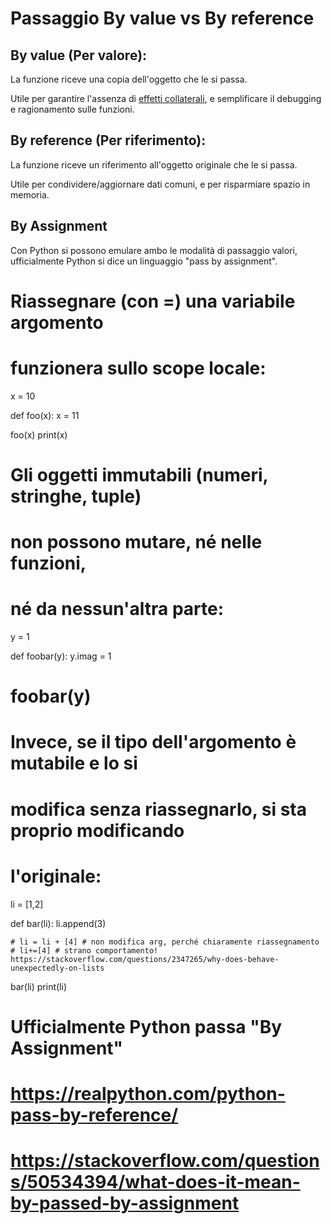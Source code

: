 # Passaggio By value vs By reference 

## By value (Per valore): 
La funzione riceve una copia dell'oggetto che le si passa. 

Utile per garantire l'assenza di [effetti collaterali](../1_scope/3_scrittura_globali.md#effetti-collaterali), e semplificare il debugging e ragionamento sulle funzioni.

## By reference (Per riferimento): 
La funzione riceve un riferimento all'oggetto originale che le si passa. 

Utile per condividere/aggiornare dati comuni, e per risparmiare spazio in memoria.


## By Assignment

Con Python si possono emulare ambo le modalità di passaggio valori, ufficialmente Python si dice un linguaggio "pass by assignment".


# Riassegnare (con =) una variabile argomento 
# funzionera sullo scope locale:

x = 10

def foo(x):
    x = 11

foo(x)
print(x)

# Gli oggetti immutabili (numeri, stringhe, tuple) 
# non possono mutare, né nelle funzioni, 
# né da nessun'altra parte:

y = 1

def foobar(y):
    y.imag = 1

# foobar(y)


# Invece, se il tipo dell'argomento è mutabile e lo si 
# modifica senza riassegnarlo, si sta proprio modificando 
# l'originale:

li = [1,2]

def bar(li):
    li.append(3)
    
    # li = li + [4] # non modifica arg, perché chiaramente riassegnamento
    # li+=[4] # strano comportamento! https://stackoverflow.com/questions/2347265/why-does-behave-unexpectedly-on-lists

bar(li)
print(li)


#
#
# Ufficialmente Python passa "By Assignment"
# 
# https://realpython.com/python-pass-by-reference/
# https://stackoverflow.com/questions/50534394/what-does-it-mean-by-passed-by-assignment
#
#
